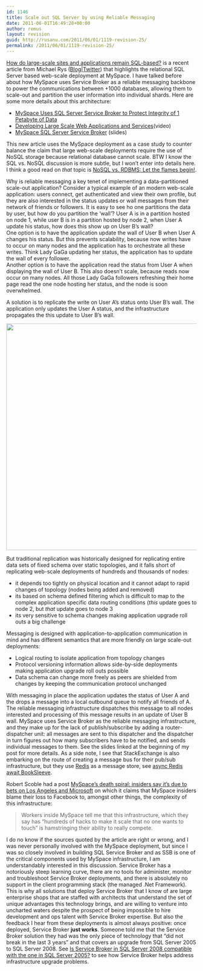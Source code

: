 ```yaml
---
id: 1146
title: Scale out SQL Server by using Reliable Messaging
date: 2011-06-01T16:49:28+00:00
author: remus
layout: revision
guid: http://rusanu.com/2011/06/01/1119-revision-25/
permalink: /2011/06/01/1119-revision-25/
---
```

<a href="http://cacm.acm.org/magazines/2011/6/108663-scalable-sql/fulltext" target="_blank">How do large-scale sites and applications remain SQL-based?</a> is a recent article from Michael Rys (<a href="http://blogs.msdn.com/b/mrys/" target="_blank">Blog</a>|<a href="http://twitter.com/#!/SQLServerMike" target="_blank">Twitter</a>) that highlights the relational SQL Server based web-scale deployment at MySpace. I have talked before about how MySpace uses Service Broker as a reliable messaging backbone to power the communications between +1000 databases, allowing them to scale-out and partition the user information into individual shards. Here are some more details about this architecture:

  * [MySpace Uses SQL Server Service Broker to Protect Integrity of 1 Petabyte of Data](http://rusanu.com/2009/07/26/myspace-uses-sql-server-service-broker-to-protect-integrity-of-1-petabyte-of-data/)
  * [Developing Large Scale Web Applications and Services](http://mschnlnine.vo.llnwd.net/d1/pdc08/WMV-HQ/BB07.wmv)(video)</a>
  * <a href="http://www.slideshare.net/markginnebaugh/myspace-sql-server-service-broker-oct-2009" target="_blank">MySpace SQL Server Service Broker</a> (slides)

This new article uses the MySpace deployment as a case study to counter balance the claim that large web-scale deployments require the use of NoSQL storage because relational database cannot scale. BTW I know the SQL vs. NoSQL discussion is more subtle, but I won&#8217;t enter into details here. I think a good read on _that_ topic is <a href="http://stu.mp/2010/03/nosql-vs-rdbms-let-the-flames-begin.html" target="_blank">NoSQL vs. RDBMS: Let the flames begin!</a>.

Why is reliable messaging a key tenet of implementing a data-partitioned scale-out application? Consider a typical example of an modern web-scale application: users connect, get authenticated and view their own profile, but they are also interested in the status updates or wall messages from their network of friends or followers. It is easy to see ho one partitions the data by user, but how do you partition the &#8216;wall&#8217;? User A is in a partition hosted on node 1, while user B is in a partition hosted by node 2, when User A update his status, how does this show up on User B&#8217;s wall?  
One option is to have the application update the wall of User B when User A changes his status. But this prevents scalability, because now writes have to occur on many nodes and the application has to orchestrate all these writes. Think Lady GaGa updating her status, the application has to update the wall of every follower.  
Another option is to have the application read the status from User A when displaying the wall of User B. This also doesn&#8217;t scale, because reads now occur on many nodes. All those Lady GaGa followers refreshing their home page read the one node hosting her status, and the node is soon overwhelmed.

A solution is to replicate the write on User A&#8217;s status onto User B&#8217;s wall. The application only updates the User A status, and the infrastructure propagates the this update to User B&#8217;s wall.

[<img src="http://rusanu.com/wp-content/uploads/2011/06/sharding-messaging.png" alt="" title="sharding-messaging" width="600" class="aligncenter size-full wp-image-1141" />](http://rusanu.com/wp-content/uploads/2011/06/sharding-messaging.png)

But traditional replication was historically designed for replicating entire data sets of fixed schema over static topologies, and it falls short of replicating web-scale deployments of hundreds and thousands of nodes:

  * it depends too tightly on physical location and it cannot adapt to rapid changes of topology (nodes being added and removed)
  * its based on schema defined filtering which is difficult to map to the complex application specific data routing conditions (_this_ update goes to node 2, but _that_ update goes to node 3
  * its very sensitive to schema changes making application upgrade roll outs a big challenge

Messaging is designed with application-to-application communication in mind and has different semantics that are more friendly on large scale-out deployments:

  * Logical routing to isolate application from topology changes
  * Protocol versioning information allows side-by-side deployments making application upgrade roll outs possible
  * Data schema can change more freely as peers are shielded from changes by keeping the communication protocol unchanged

With messaging in place the application updates the status of User A and the drops a message into a local outbound queue to notify all friends of A. The reliable messaging infrastructure dispatches this message to all nodes interested and processing of this message results in an update of User B wall. MySpace uses Service Broker as the reliable messaging infrastructure, and they make up for the lack of publish/subscribe by adding a router-dispatcher unit: all messages are sent to this dispatcher and the dispatcher in turn figures out how many subscribers have to be notified, and sends individual messages to them. See the slides linked at the beginning of my post for more details. As a side note, I see that StackExchange is also embarking on the route of creating a message bus for their pub/sub infrastructure, but they use <a href="http://en.wikipedia.org/wiki/Redis_%28data_store%29" target="_blank">Redis</a> as a message store, see <a href="http://marcgravell.blogspot.com/2011/04/async-redis-await-booksleeve.html" target="_blank">async Redis await BookSleeve</a>.

Robert Scoble had a post <a href="http://scobleizer.com/2011/03/24/myspaces-death-spiral-due-to-bets-on-los-angeles-and-microsoft/" target="_blank">MySpace’s death spiral: insiders say it’s due to bets on Los Angeles and Microsoft</a> on which it claims that MySpace insiders blame their loss to Facebook to, amongst other things, the complexity of this infrastructure:

> Workers inside MySpace tell me that this infrastructure, which they say has “hundreds of hacks to make it scale that no one wants to touch” is hamstringing their ability to really compete.

I do no know if the sources quoted by the article are right or wrong, and I was never personally involved with the MySpace deployment, but since I was so closely involved in building SQL Service Broker and as SSB is one of the critical components used by MySpace infrastructure, I am understandably interested in this discussion. Service Broker has a notoriously steep learning curve, there are no tools for administer, monitor and troubleshoot Service Broker deployments, and there is absolutely no support in the client programming stack (the managed .Net Framework). This is why all solutions that deploy Service Broker that I know of are large enterprise shops that are staffed with architects that understand the set of unique advantages this technology brings, and are willing to venture into uncharted waters despite the prospect of being impossible to hire development and ops talent with Service Broker expertise. But also the feedback I hear from these deployments is almost always positive: once deployed, Service Broker **just works**. Someone told me that the Service Broker solution they had was the only piece of technology that &#8220;did not break in the last 3 years&#8221; and that covers an upgrade from SQL Server 2005 to SQL Server 2008. See [Is Service Broker in SQL Server 2008 compatible with the one in SQL Server 2005?](http://rusanu.com/2007/11/28/is-service-broker-in-sql-server-2008-compatible-with-the-one-in-sql-server-2005/) to see how Service Broker helps address infrastructure upgrade problems.